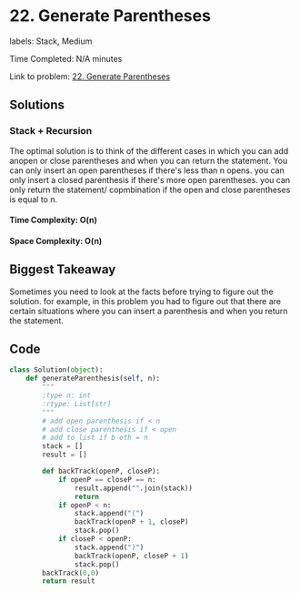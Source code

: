 # 22. Generate Parentheses

labels: Stack, Medium

Time Completed: N/A minutes

Link to problem: [22. Generate Parentheses](https://leetcode.com/problems/generate-parentheses/description/)

## Solutions

### Stack + Recursion

The optimal solution is to think of the different cases in which you can add anopen or close parentheses and when you can return the statement.
You can only insert an open parentheses if there's less than n opens. you can only insert a closed parenthesis if there's more open parentheses.
you can only return the statement/ copmbination if the open and close parentheses is equal to n. 


#### Time Complexity: O(n)
#### Space Complexity: O(n)

## Biggest Takeaway

Sometimes you need to look at the facts before trying to figure out the solution. for example, in this problem you had to figure out that there are certain situations where you can insert a parenthesis and when you return the statement. 

## Code 

```python
class Solution(object):
    def generateParenthesis(self, n):
        """
        :type n: int
        :rtype: List[str]
        """
        # add open parenthesis if < n
        # add close parenthesis if < open
        # add to list if b oth = n
        stack = []
        result = []

        def backTrack(openP, closeP):
            if openP == closeP == n:
                result.append("".join(stack))
                return
            if openP < n:
                stack.append("(")
                backTrack(openP + 1, closeP)
                stack.pop()
            if closeP < openP:
                stack.append(")")
                backTrack(openP, closeP + 1)
                stack.pop()
        backTrack(0,0)
        return result

        
        
